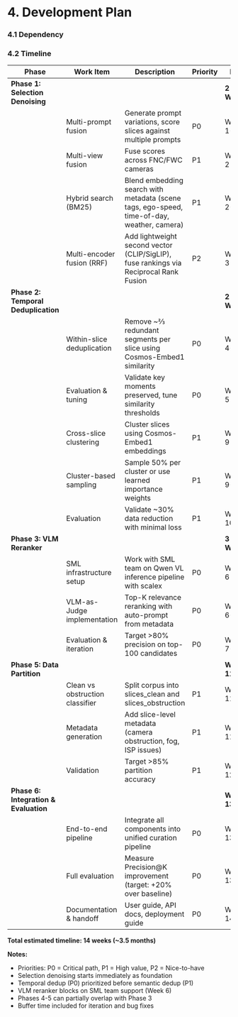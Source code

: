 # 4. Development Plan

### 4.1 Dependency

### 4.2 Timeline 

| Phase | Work Item | Description | Priority | ETA |
|-------|-----------|-------------|----------|-----|
| **Phase 1: Selection Denoising** | | | | **2 Weeks** |
| | Multi-prompt fusion | Generate prompt variations, score slices against multiple prompts | P0 | Week 1-2 |
| | Multi-view fusion | Fuse scores across FNC/FWC cameras | P1 | Week 2 |
| | Hybrid search (BM25) | Blend embedding search with metadata (scene tags, ego-speed, time-of-day, weather, camera) | P1 | Week 2-3 |
| | Multi-encoder fusion (RRF) | Add lightweight second vector (CLIP/SigLIP), fuse rankings via Reciprocal Rank Fusion | P2 | Week 3 |
| **Phase 2: Temporal Deduplication** | | | | **2 Weeks** |
| | Within-slice deduplication | Remove ~⅔ redundant segments per slice using Cosmos-Embed1 similarity | P0 | Week 4-5 |
| | Evaluation & tuning | Validate key moments preserved, tune similarity thresholds | P0 | Week 5 |
| | Cross-slice clustering | Cluster slices using Cosmos-Embed1 embeddings | P1 | Week 9 |
| | Cluster-based sampling | Sample 50% per cluster or use learned importance weights | P1 | Week 9-10 |
| | Evaluation | Validate ~30% data reduction with minimal loss | P1 | Week 10 |
| **Phase 3: VLM Reranker** | | | | **3 Weeks** |
| | SML infrastructure setup | Work with SML team on Qwen VL inference pipeline with scalex | P0 | Week 6 |
| | VLM-as-Judge implementation | Top-K relevance reranking with auto-prompt from metadata | P0 | Week 6-7 |
| | Evaluation & iteration | Target >80% precision on top-100 candidates | P0 | Week 7-8 |
| **Phase 5: Data Partition** | | | | **Week 11-12** |
| | Clean vs obstruction classifier | Split corpus into slices_clean and slices_obstruction | P1 | Week 11 |
| | Metadata generation | Add slice-level metadata (camera obstruction, fog, ISP issues) | P1 | Week 11-12 |
| | Validation | Target >85% partition accuracy | P1 | Week 12 |
| **Phase 6: Integration & Evaluation** | | | | **Week 13-14** |
| | End-to-end pipeline | Integrate all components into unified curation pipeline | P0 | Week 13 |
| | Full evaluation | Measure Precision@K improvement (target: +20% over baseline) | P0 | Week 13-14 |
| | Documentation & handoff | User guide, API docs, deployment guide | P0 | Week 14 |

**Total estimated timeline: 14 weeks (~3.5 months)**

**Notes:**
- Priorities: P0 = Critical path, P1 = High value, P2 = Nice-to-have
- Selection denoising starts immediately as foundation
- Temporal dedup (P0) prioritized before semantic dedup (P1)
- VLM reranker blocks on SML team support (Week 6)
- Phases 4-5 can partially overlap with Phase 3
- Buffer time included for iteration and bug fixes

